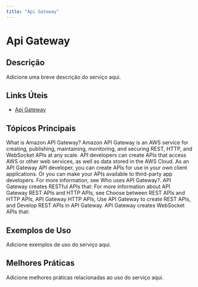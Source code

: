 ```yaml
---
title: "Api Gateway"
---
```


# Api Gateway

## Descrição

Adicione uma breve descrição do serviço aqui.

## Links Úteis

- [Api Gateway](https://docs.aws.amazon.com/apigateway/latest/developerguide/welcome.html)

## Tópicos Principais

What is Amazon API Gateway?
Amazon API Gateway is an AWS service for creating, publishing, maintaining, monitoring, and
        securing REST, HTTP, and WebSocket APIs at any scale. API developers can create APIs that
        access AWS or other web services, as well as data stored in the AWS Cloud. As an API Gateway
        API developer, you can create APIs for use in your own client applications. Or you can make
        your APIs available to third-party app developers. For more information, see Who uses API Gateway?.
API Gateway creates RESTful APIs that:
For more information about API Gateway REST APIs and HTTP APIs, see Choose between REST APIs and HTTP APIs, API Gateway HTTP APIs, Use API Gateway to create REST APIs, and Develop REST APIs in API Gateway.
API Gateway creates WebSocket APIs that:

## Exemplos de Uso

Adicione exemplos de uso do serviço aqui.

## Melhores Práticas

Adicione melhores práticas relacionadas ao uso do serviço aqui.
